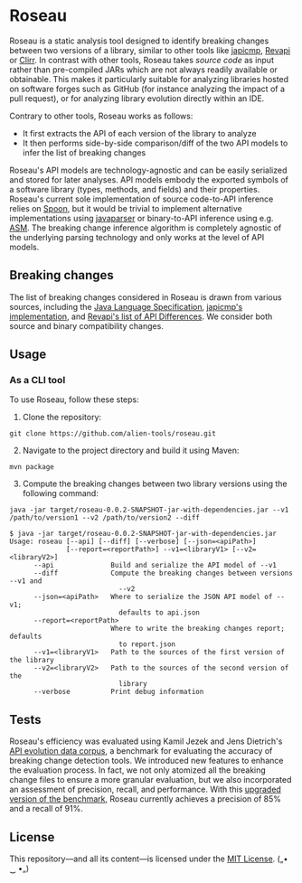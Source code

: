 # Roseau
Roseau is a static analysis tool designed to identify breaking changes between two versions of a library, similar to other tools like [japicmp](https://github.com/siom79/japicmp/), [Revapi](https://github.com/revapi/revapi/) or [Clirr](https://github.com/ebourg/clirr).
In contrast with other tools, Roseau takes *source code* as input rather than pre-compiled JARs which are not always readily available or obtainable.
This makes it particularly suitable for analyzing libraries hosted on software forges such as GitHub (for instance analyzing the impact of a pull request), or for analyzing library evolution directly within an IDE.

Contrary to other tools, Roseau works as follows:
  - It first extracts the API of each version of the library to analyze
  - It then performs side-by-side comparison/diff of the two API models to infer the list of breaking changes

Roseau's API models are technology-agnostic and can be easily serialized and stored for later analyses.
API models embody the exported symbols of a software library (types, methods, and fields) and their properties.
Roseau's current sole implementation of source code-to-API inference relies on [Spoon](https://github.com/INRIA/spoon), but it would be trivial to implement alternative implementations using [javaparser](https://github.com/javaparser/javaparser/) or binary-to-API inference using e.g. [ASM](https://asm.ow2.io/).
The breaking change inference algorithm is completely agnostic of the underlying parsing technology and only works at the level of API models.

## Breaking changes
The list of breaking changes considered in Roseau is drawn from various sources, including the [Java Language Specification](https://docs.oracle.com/javase/specs/), [japicmp's implementation](https://github.com/siom79/japicmp/blob/68425b08dd7835a4e9c0e64c6f6eaf3bd7281069/japicmp/src/main/java/japicmp/model/JApiCompatibilityChange.java), 
and [Revapi's list of API Differences](https://revapi.org/revapi-java/0.28.1/differences.html).
We consider both source and binary compatibility changes.

## Usage

### As a CLI tool
To use Roseau, follow these steps:

1. Clone the repository:

```
git clone https://github.com/alien-tools/roseau.git
```
2. Navigate to the project directory and build it using Maven:
```
mvn package
```

3. Compute the breaking changes between two library versions using the following command:
```
java -jar target/roseau-0.0.2-SNAPSHOT-jar-with-dependencies.jar --v1 /path/to/version1 --v2 /path/to/version2 --diff
```

```
$ java -jar target/roseau-0.0.2-SNAPSHOT-jar-with-dependencies.jar
Usage: roseau [--api] [--diff] [--verbose] [--json=<apiPath>]
              [--report=<reportPath>] --v1=<libraryV1> [--v2=<libraryV2>]
      --api              Build and serialize the API model of --v1
      --diff             Compute the breaking changes between versions --v1 and
                           --v2
      --json=<apiPath>   Where to serialize the JSON API model of --v1;
                           defaults to api.json
      --report=<reportPath>
                         Where to write the breaking changes report; defaults
                           to report.json
      --v1=<libraryV1>   Path to the sources of the first version of the library
      --v2=<libraryV2>   Path to the sources of the second version of the
                           library
      --verbose          Print debug information
```

## Tests
Roseau's efficiency was evaluated using Kamil Jezek and Jens Dietrich's [API evolution data corpus](https://github.com/kjezek/api-evolution-data-corpus), a benchmark for evaluating the accuracy of breaking change detection tools.
We introduced new features to enhance the evaluation process. In fact, we not only atomized all the breaking change files to ensure a more granular evaluation, but we also incorporated an assessment of precision, recall, 
and performance.
With this [upgraded version of the benchmark](https://github.com/labri-progress/api-evolution-data-corpus), Roseau currently achieves a precision of 85% and a recall of 91%.

## License
This repository—and all its content—is licensed under the [MIT License](https://choosealicense.com/licenses/mit/).  („• ‿ •„) 
